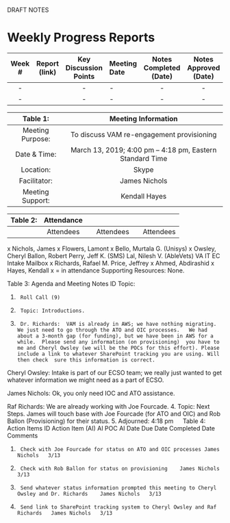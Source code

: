 DRAFT NOTES

# Weekly Progress Reports
|Week # | Report (link) | Key Discussion Points| Meeting Date | Notes Completed (Date) | Notes Approved (Date) | Status |
|:---:|:---:|:---:|:---|:---:|:---:|:---:|
| - | | - | - | - | - | - |
| - | | - | - | - | - | - |



| Table 1: | Meeting Information |
|:---:|:---:|
| Meeting Purpose: | To discuss VAM re-engagement provisioning |
| Date & Time: |	March 13, 2019; 4:00 pm – 4:18 pm, Eastern Standard Time |
| Location:	| Skype | 
| Facilitator:	| James Nichols |
| Meeting Support: |	Kendall Hayes |

| Table 2: |  Attendance |  |  |  |  |
|:---:|:---:|:---:|:---:|:---:|:---:|
|  | Attendees |		| Attendees	|  |	Attendees |
x	Nichols, James	x	Flowers, Lamont	x	Bello, Murtala G. (Unisys)
x	Owsley, Cheryl		Ballon, Robert		Perry, Jeff K. (SMS)
	Lal, Nilesh V. (AbleVets)		VA IT EC Intake Mailbox	x	Richards, Rafael M.
	Price, Jeffrey	x	Ahmed, Abdirashid	x	Hayes, Kendall
x = in attendance
Supporting Resources: None.

Table 3:  Agenda and Meeting Notes
ID	Topic:
1.		Roll Call (9)
2.		Topic: Introductions.
3.		Dr. Richards:  VAM is already in AWS; we have nothing migrating. We just need to go through the ATO and OIC processes.   We had about a 3-month gap (for funding), but we have been in AWS for a while.  Please send any information (on provisioning)  you have to me and Cheryl Owsley (we will be the POCs for this effort). Please include a link to whatever SharePoint tracking you are using. Will then check  sure this information is correct.

Cheryl Owsley: Intake is part of our ECSO team; we really just wanted to get whatever information we might need as a part of ECSO.

James Nichols: Ok, you only need IOC and ATO assistance.

Raf Richards: We are already working with Joe Fourcade.
4.		Topic: Next Steps.
James will touch base with Joe Fourcade (for ATO and OIC) and Rob Ballon (Provisioning) for their status. 
5.		Adjourned: 4:18 pm
 
Table 4:  Action Items
ID	Action Item (AI)	AI POC	AI Date	Due Date	Completed Date	Comments
1.		Check with Joe Fourcade for status on ATO and OIC processes	James Nichols	3/13			
2.		Check with Rob Ballon for status on provisioning	James Nichols	3/13			
3.		Send whatever status information prompted this meeting to Cheryl Owsley and Dr. Richards	James Nichols	3/13			
4.		Send link to SharePoint tracking system to Cheryl Owsley and Raf Richards	James Nichols	3/13			

